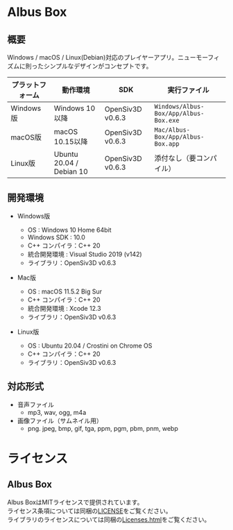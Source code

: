 #  Albus Box
## 概要
Windows / macOS / Linux(Debian)対応のプレイヤーアプリ。ニューモーフィズムに則ったシンプルなデザインがコンセプトです。

| プラットフォーム | 動作環境                 | SDK              | 実行ファイル                            |
| ---------------- | ------------------------ | ---------------- | --------------------------------------- |
| Windows版        | Windows 10以降           | OpenSiv3D v0.6.3 | ``Windows/Albus-Box/App/Albus-Box.exe`` |
| macOS版          | macOS 10.15以降          | OpenSiv3D v0.6.3 | ``Mac/Albus-Box/App/Albus-Box.app``     |
| Linux版          | Ubuntu 20.04 / Debian 10 | OpenSiv3D v0.6.3 | 添付なし（要コンパイル）                |



## 開発環境
- Windows版
  - OS : Windows 10 Home 64bit
  - Windows SDK : 10.0
  - C++ コンパイラ：C++ 20
  - 統合開発環境 : Visual Studio 2019 (v142)
  - ライブラリ：OpenSiv3D v0.6.3
- Mac版
  - OS : macOS 11.5.2 Big Sur
  - C++ コンパイラ：C++ 20
  - 統合開発環境 : Xcode 12.3
  - ライブラリ：OpenSiv3D v0.6.3

- Linux版
  - OS : Ubuntu 20.04 / Crostini on Chrome OS
  - C++ コンパイラ：C++ 20
  - ライブラリ：OpenSiv3D v0.6.3
## 対応形式
- 音声ファイル
  - mp3, wav, ogg, m4a
- 画像ファイル（サムネイル用）
  - png. jpeg, bmp, gif, tga, ppm, pgm, pbm, pnm, webp



# ライセンス

## Albus Box

Albus BoxはMITライセンスで提供されています。  
ライセンス条項については同梱の[LICENSE](./LICENSE)をご覧ください。  
ライブラリのライセンスについては同梱の[Licenses.html](./Licenses.html)をご覧ください。
